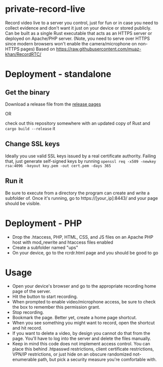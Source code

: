 # private-record-live
Record video live to a server you control, just for fun or in case you need to collect evidence and don't want it just on your device or stored publicly. Can be built as a single Rust executable that acts as an HTTPS server or deployed on Apache/PHP server. (Note, you need to serve over HTTPS since modern browsers won't enable the camera/microphone on non-HTTPS pages)
Based on https://raw.githubusercontent.com/muaz-khan/RecordRTC/

# Deployment - standalone
## Get the binary
Download a release file from the [release pages](https://github.com/scriptjunkie/private-record-live/releases)

OR

check out this repository somewhere with an updated copy of Rust and `cargo build --release` it

## Change SSL keys
Ideally you use valid SSL keys issued by a real certificate authority. Failing that, just
generate self-signed keys by running `openssl req -x509 -newkey rsa:4096 -keyout key.pem -out cert.pem -days 365`

## Run it
Be sure to execute from a directory the program can create and write a subfolder of. Once it's running, go to https://[your_ip]:8443/ and your page should be visible.

# Deployment - PHP
- Drop the .htaccess, PHP, HTML, CSS, and JS files on an Apache PHP host with mod_rewrite and htaccess files enabled
- Create a subfolder named "ups"
- On your device, go to the rcrdr.html page and you should be good to go

# Usage
- Open your device's browser and go to the appropriate recording home page of the server.
- Hit the button to start recording.
- When prompted to enable video/microphone access, be sure to check the box to remember this permission grant.
- Stop recording.
- Bookmark the page. Better yet, create a home page shortcut.
- When you see something you might want to record, open the shortcut and hit record.
- If you want to delete a video, by design you cannot do that from the page. You'll have to log into the server and delete the files manually.
- Keep in mind this code does not implement access control. You can place this behind .htpasswd restrictions, client certificate restrictions, VPN/IP restrictions, or just hide on an obscure randomized not-enumerable path, but pick a security measure you're comfortable with.
